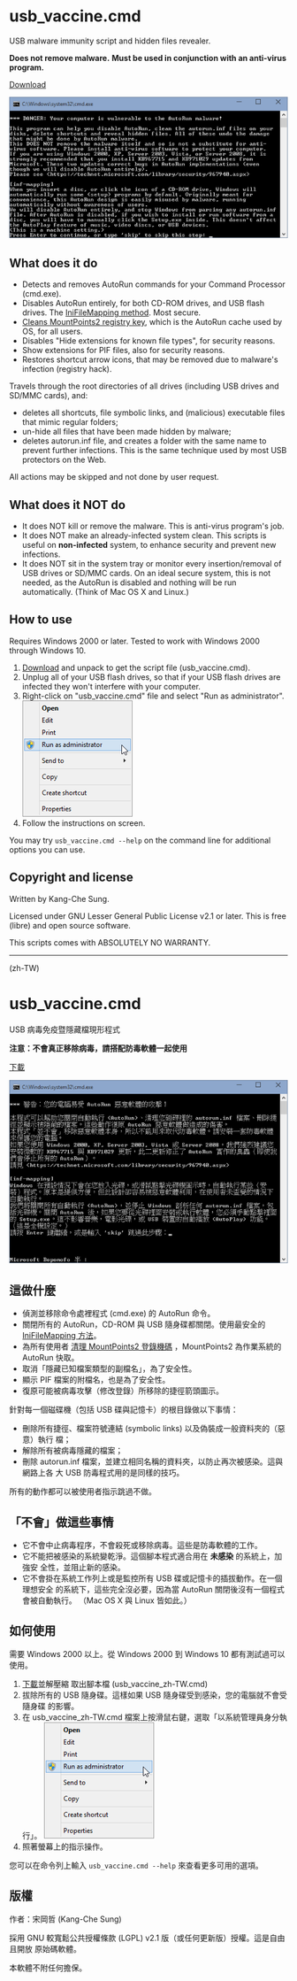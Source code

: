 usb_vaccine.cmd
===============

USB malware immunity script and hidden files revealer.

**Does not remove malware.**
**Must be used in conjunction with an anti-virus program.**

[Download](https://github.com/Explorer09/usb_vaccine/archive/master.zip)

![Screenshot](./images/usb_vaccine_en-US.png "Screenshot")

What does it do
---------------

* Detects and removes AutoRun commands for your Command Processor (cmd.exe).
* Disables AutoRun entirely, for both CD-ROM drives, and USB flash drives. The
  [IniFileMapping method](http://www.computerworld.com/article/2481506). Most
  secure.
* [Cleans MountPoints2 registry key](http://www.kb.cert.org/vuls/id/889747),
  which is the AutoRun cache used by OS, for all users.
* Disables "Hide extensions for known file types", for security reasons.
* Show extensions for PIF files, also for security reasons.
* Restores shortcut arrow icons, that may be removed due to malware's infection
  (registry hack).

Travels through the root directories of all drives (including USB drives and
SD/MMC cards), and:

* deletes all shortcuts, file symbolic links, and (malicious) executable files
  that mimic regular folders;
* un-hide all files that have been made hidden by malware;
* deletes autorun.inf file, and creates a folder with the same name to prevent
  further infections. This is the same technique used by most USB protectors on
  the Web.

All actions may be skipped and not done by user request.

What does it NOT do
-------------------

* It does NOT kill or remove the malware. This is anti-virus program's job.
* It does NOT make an already-infected system clean. This scripts is useful on
  **non-infected** system, to enhance security and prevent new infections.
* It does NOT sit in the system tray or monitor every insertion/removal of USB
  drives or SD/MMC cards. On an ideal secure system, this is not needed, as the
  AutoRun is disabled and nothing will be run automatically. (Think of Mac OS X
  and Linux.)

How to use
----------

Requires Windows 2000 or later. Tested to work with Windows 2000 through
Windows 10.

1. [Download](https://github.com/Explorer09/usb_vaccine/archive/master.zip) and
   unpack to get the script file (usb_vaccine.cmd).
2. Unplug all of your USB flash drives, so that if your USB flash drives are
   infected they won't interfere with your computer.
3. Right-click on "usb_vaccine.cmd" file and select "Run as administrator".
![Context menu, with option "Run as administrator" highlighted](./images/runas_admin.png "Run as administrator")
4. Follow the instructions on screen.

You may try `usb_vaccine.cmd --help` on the command line for additional options
you can use.

Copyright and license
---------------------

Written by Kang-Che Sung.

Licensed under GNU Lesser General Public License v2.1 or later. This is free
(libre) and open source software.

This scripts comes with ABSOLUTELY NO WARRANTY.

-------------------------------------------------------------------------------
(zh-TW)

usb_vaccine.cmd
===============

USB 病毒免疫暨隱藏檔現形程式

**注意：不會真正移除病毒，請搭配防毒軟體一起使用**

[下載](https://github.com/Explorer09/usb_vaccine/archive/master.zip)

![螢幕擷圖](./images/usb_vaccine_zh-TW.png "螢幕擷圖")

這做什麼
--------

* 偵測並移除命令處裡程式 (cmd.exe) 的 AutoRun 命令。
* 關閉所有的 AutoRun，CD-ROM 與 USB 隨身碟都關閉。使用最安全的
  [IniFileMapping 方法](http://www.computerworld.com/article/2481506)。
* 為所有使用者
  [清理 MountPoints2 登錄機碼](http://www.kb.cert.org/vuls/id/889747)
  ，MountPoints2 為作業系統的 AutoRun 快取。
* 取消「隱藏已知檔案類型的副檔名」，為了安全性。
* 顯示 PIF 檔案的附檔名，也是為了安全性。
* 復原可能被病毒攻擊（修改登錄）所移除的捷徑箭頭圖示。

針對每一個磁碟機（包括 USB 碟與記憶卡）的根目錄做以下事情：

* 刪除所有捷徑、檔案符號連結 (symbolic links) 以及偽裝成一般資料夾的（惡意）執行
  檔；
* 解除所有被病毒隱藏的檔案；
* 刪除 autorun.inf 檔案，並建立相同名稱的資料夾，以防止再次被感染。這與網路上各
  大 USB 防毒程式用的是同樣的技巧。

所有的動作都可以被使用者指示跳過不做。

「不會」做這些事情
------------------

* 它不會中止病毒程序，不會殺死或移除病毒。這些是防毒軟體的工作。
* 它不能把被感染的系統變乾淨。這個腳本程式適合用在 **未感染** 的系統上，加強安
  全性，並阻止新的感染。
* 它不會掛在系統工作列上或是監控所有 USB 碟或記憶卡的插拔動作。在一個理想安全
  的系統下，這些完全沒必要，因為當 AutoRun 關閉後沒有一個程式會被自動執行。
  （Mac OS X 與 Linux 皆如此。）

如何使用
--------

需要 Windows 2000 以上。從 Windows 2000 到 Windows 10 都有測試過可以使用。

1. [下載](https://github.com/Explorer09/usb_vaccine/archive/master.zip)並解壓縮
   取出腳本檔 (usb_vaccine_zh-TW.cmd)
2. 拔除所有的 USB 隨身碟。這樣如果 USB 隨身碟受到感染，您的電腦就不會受隨身碟
   的影響。
3. 在 usb_vaccine_zh-TW.cmd 檔案上按滑鼠右鍵，選取「以系統管理員身分執行」。
![滑鼠右鍵選單，選取了「以系統管理員身分執行」選項](./images/runas_admin.png "以系統管理員身分執行")
4. 照著螢幕上的指示操作。

您可以在命令列上輸入 `usb_vaccine.cmd --help` 來查看更多可用的選項。

版權
----

作者：宋岡哲 (Kang-Che Sung)

採用 GNU 較寬鬆公共授權條款 (LGPL) v2.1 版（或任何更新版）授權。這是自由且開放
原始碼軟體。

本軟體不附任何擔保。
